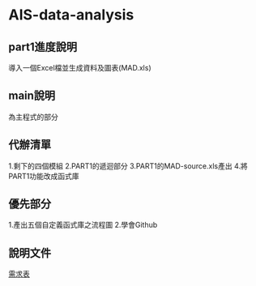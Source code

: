 # AIS-data-analysis
## part1進度說明
導入一個Excel檔並生成資料及圖表(MAD.xls)
## main說明
為主程式的部分
## 代辦清單
1.剩下的四個模組
2.PART1的遞迴部分
3.PART1的MAD-source.xls產出
4.將PART1功能改成函式庫

## 優先部分
1.產出五個自定義函式庫之流程圖
2.學會Github

## 說明文件
[需求表](https://hackmd.io/@Skynoel/H1cYAKPc6)